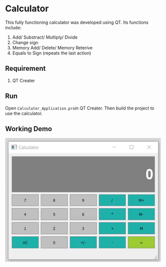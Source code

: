 # Calculator 
This fully functioning calculator was developed using QT. Its functions include:

 1. Add/ Substract/ Multiply/ Divide
 2. Change sign
 3. Memory Add/ Delete/ Memory Reterive
 4. Equals to Sign (repeats the last action)

## Requirement
1. QT Creater

## Run
Open `Calculator_Application.pro`in QT Creater. Then build the project to use the calculator.

## **Working Demo**

<img  src="https://github.com/prateeks97/QT5_Applications/blob/main/Calculator_Application/Calculator.gif"  width="600"  height="400"  />

